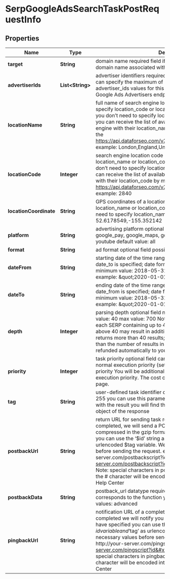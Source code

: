 

# SerpGoogleAdsSearchTaskPostRequestInfo


## Properties

| Name | Type | Description | Notes |
|------------ | ------------- | ------------- | -------------|
|**target** | **String** | domain name required field if advertiser_ids is not specified domain name associated with an advertiser account |  [optional] |
|**advertiserIds** | **List&lt;String&gt;** | advertiser identifiers required field if target is not specified you can specify the maximum of 25 values in this array; advertiser_ids values for this parameter can be found in the Google Ads Advertisers endpoint; |  [optional] |
|**locationName** | **String** | full name of search engine location required field if you don’t specify location_code or location_coordinate if you use this field, you don’t need to specify location_code or location_coordinate you can receive the list of available locations of the search engine with their location_name by making a separate request to the https://api.dataforseo.com/v3/serp/google/ads_search/locations example: London,England,United Kingdom |  [optional] |
|**locationCode** | **Integer** | search engine location code required field if you don’t specify location_name or location_coordinate if you use this field, you don’t need to specify location_name or location_coordinate you can receive the list of available locations of the search engines with their location_code by making a separate request to the https://api.dataforseo.com/v3/serp/google/ads_search/locations example: 2840 |  [optional] |
|**locationCoordinate** | **String** | GPS coordinates of a location required field if you don’t specify location_name or location_code if you use this field, you don’t need to specify location_name or location_code example: 52.6178549,-155.352142 |  [optional] |
|**platform** | **String** | advertising platform optional field possible values: all, google_pay, google_maps, google_search, google_shopping, youtube default value: all |  [optional] |
|**format** | **String** | ad format optional field possible values: all, text, image, video |  [optional] |
|**dateFrom** | **String** | starting date of the time range optional field required field if date_to is specified;  date format: \&quot;yyyy-mm-dd\&quot; minimum value: 2018-05-31 maximum value: today’s date example: \&quot;2020-01-01\&quot; |  [optional] |
|**dateTo** | **String** | ending date of the time range optional field required field if date_from is specified;  date format: \&quot;yyyy-mm-dd\&quot; minimum value: 2018-05-31 maximum value: today’s date example: \&quot;2020-01-01\&quot; |  [optional] |
|**depth** | **Integer** | parsing depth optional field number of results in SERP default value: 40 max value: 700 Note: your account will be billed per each SERP containing up to 40 results; thus, setting a depth above 40 may result in additional charges if the search engine returns more than 40 results; if the specified depth is higher than the number of results in the response, the difference will be refunded automatically to your account balance |  [optional] |
|**priority** | **Integer** | task priority optional field can take the following values: 1 – normal execution priority (set by default) 2 – high execution priority You will be additionally charged for the tasks with high execution priority. The cost can be calculated on the Pricing page. |  [optional] |
|**tag** | **String** | user-defined task identifier optional field the character limit is 255 you can use this parameter to identify the task and match it with the result you will find the specified tag value in the data object of the response |  [optional] |
|**postbackUrl** | **String** | return URL for sending task results optional field once the task is completed, we will send a POST request with its results compressed in the gzip format to the postback_url you specified you can use the ‘$id’ string as a $id variable and ‘$tag’ as urlencoded $tag variable. We will set the necessary values before sending the request. example: http://your-server.com/postbackscript?id&#x3D;$id http://your-server.com/postbackscript?id&#x3D;$id&amp;tag&#x3D;$tag Note: special characters in postback_url will be urlencoded; i.a., the # character will be encoded into %23 learn more on our Help Center |  [optional] |
|**postbackData** | **String** | postback_url datatype required field if you specify postback_url corresponds to the function you used for setting a task possible values: advanced |  [optional] |
|**pingbackUrl** | **String** | notification URL of a completed task optional field when a task is completed we will notify you by GET request sent to the URL you have specified you can use the ‘$id’ string as a $id variable and ‘$tag’ as urlencoded $tag variable. We will set the necessary values before sending the request. example: http://your-server.com/pingscript?id&#x3D;$id http://your-server.com/pingscript?id&#x3D;$id&amp;tag&#x3D;$tag Note: special characters in pingback_url will be urlencoded; i.a., the # character will be encoded into %23 learn more on our Help Center |  [optional] |



